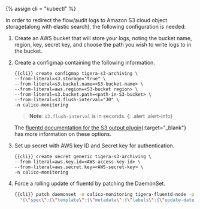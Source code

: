 {% assign cli = "kubectl" %}

In order to redirect the flow/audit logs to Amazon S3 cloud object storage(along with elastic search), the following configuration is needed:

1. Create an AWS bucket that will store your logs, noting the bucket name, region, key,
   secret key, and choose the path you wish to write logs to in the bucket.

1.  Create a configmap containing the following information.
    ```
    {{cli}} create configmap tigera-s3-archiving \
    --from-literal=s3.storage="true" \
    --from-literal=s3.bucket.name=<S3-bucket-name> \
    --from-literal=aws.region=<S3-bucket region> \
    --from-literal=s3.bucket.path=<path-in-S3-bucket> \
    --from-literal=s3.flush-interval="30" \
    -n calico-monitoring
    ```

    > **Note**: `s3.flush-interval` is in seconds.
    {: .alert .alert-info}

    The [fluentd documentation for the S3 output plugin](https://docs.fluentd.org/output/s3#parameters){:target="_blank"} has more information on these options.

1.  Set up secret with AWS key ID and Secret key for authentication.
    ```
    {{cli}} create secret generic tigera-s3-archiving \
    --from-literal=aws.key.id=<AWS-access-key-id> \
    --from-literal=aws.secret.key=<AWS-secret-key> \
    -n calico-monitoring
    ```

1. Force a rolling update of fluentd by patching the DaemonSet.
   ```bash
   {{cli}} patch daemonset -n calico-monitoring tigera-fluentd-node -p \
     "{\"spec\":{\"template\":{\"metadata\":{\"labels\":{\"update-date\":\"`date +'%s'`\"}}}}}"
   ```

